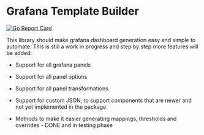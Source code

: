 # Grafana Template Builder
[![Go Report Card](https://goreportcard.com/badge/github.com/danipaniii/grafana-template-builder)](https://goreportcard.com/report/github.com/danipaniii/grafana-template-builder)

This library should make grafana dashboard generation easy and simple to automate.
This is still a work in progress and step by step more features will be added:
* Support for all grafana panels
* Support for all panel options
* Support for all panel transformations
* Support for custom JSON, to support components that are newer and not yet implemented in the package

* Methods to make it easier generating mappings, thresholds and overrides - DONE and in testing phase
